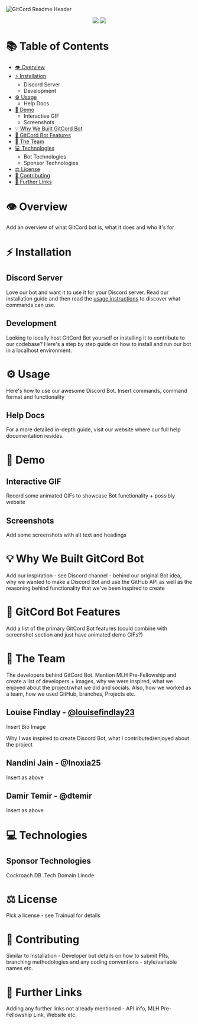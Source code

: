 ![GitCord Readme Header](https://socialify.git.ci/MLH-Fellowship/gitcord-bot/image?description=1&descriptionEditable=The%20ultimate%20Discord%20Bot%20that%20helps%20you%20manage%20your%20GitHub%20repos%20from%20Discord&issues=1&logo=https%3A%2F%2Fcdn.discordapp.com%2Fattachments%2F869311504774758420%2F873020508877225985%2FWhite.png&owner=1&pulls=1&stargazers=1&theme=Dark)

<div align="center">
<img src="https://forthebadge.com/images/badges/built-by-developers.svg">
<img src="https://forthebadge.com/images/badges/made-with-javascript.svg">
</div>

# 📚 Table of Contents
- [👁 Overview](#-overview)
- [⚡ Installation](#-installation)
  - Discord Server
  - Development
- [⚙ Usage](#-usage)
  - Help Docs
- [👀 Demo](#-demo)
  - Interactive GIF
  - Screenshots
- [💡 Why We Built GitCord Bot](#-why-we-built-gitcord-bot)
- [🎯 GitCord Bot Features](#-gitcord-bot-features)
- [👥 The Team](#-the-team)
- [💻 Technologies](#-technologies)
  - Bot Technologies
  - Sponsor Technologies
- [⚖ License](#-license)
- [🙋 Contributing](#-contributing)
- [🔗 Further Links](#-further-links)

# 👁 Overview

Add an overview of what GitCord bot is, what it does and who it's for

# ⚡ Installation

## Discord Server

Love our bot and want it to use it for your Discord server. Read our installation guide and then read the [usage instructions](#usage-instrucutions) to discover what commands can use.

## Development

Looking to locally host GitCord Bot yourself or installing it to contribute to our codebase? Here's a step by step guide on how to install and run our bot in a localhost environment.

# ⚙ Usage

Here's how to use our awesome Discord Bot. Insert commands, command format and functionality

## Help Docs

For a more detailed in-depth guide, visit our website where our full help documentation resides.

# 👀 Demo

## Interactive GIF

Record some animated GIFs to showcase Bot functionality + possibly website

## Screenshots

Add some screenshots with alt text and headings

# 💡 Why We Built GitCord Bot

Add our inspiration - see Discord channel - behind our original Bot idea, why we wanted to make a Discord Bot and use the GitHub API as well as the reasoning behind functionality that we've been inspired to create

# 🎯 GitCord Bot Features

Add a list of the primary GitCord Bot features (could combine with screenshot section and just have animated demo GIFs?)

# 👥 The Team

The developers behind GitCord Bot. Mention MLH Pre-Fellowship and create a list of developers + images, why we were inspired, what we enjoyed about the project/what we did and socials. Also, how we worked as a team, how we used GitHub, branches, Projects etc.

## Louise Findlay - [@louisefindlay23](https://github.com/louisefindlay23)

Insert Bio Image

Why I was inspired to create Discord Bot, what I contributed/enjoyed about the project

## Nandini Jain - @Inoxia25

Insert as above

## Damir Temir - @dtemir

Insert as above

# 💻 Technologies

## Sponsor Technologies

Cockroach DB
.Tech Domain
Linode

# ⚖ License

Pick a license - see Trainual for details

# 🙋 Contributing

Similar to Installation - Developer but details on how to submit PRs, branching methodologies and any coding conventions - style/variable names etc.

# 🔗 Further Links

Adding any further links not already mentioned - API info, MLH Pre-Fellowship Link, Website etc.
